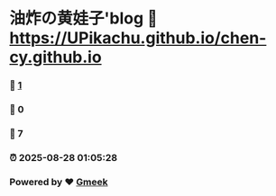 # 油炸の黄娃子'blog :link: https://UPikachu.github.io/chen-cy.github.io 
### :page_facing_up: [1](https://UPikachu.github.io/chen-cy.github.io/tag.html) 
### :speech_balloon: 0 
### :hibiscus: 7 
### :alarm_clock: 2025-08-28 01:05:28 
### Powered by :heart: [Gmeek](https://github.com/Meekdai/Gmeek)
